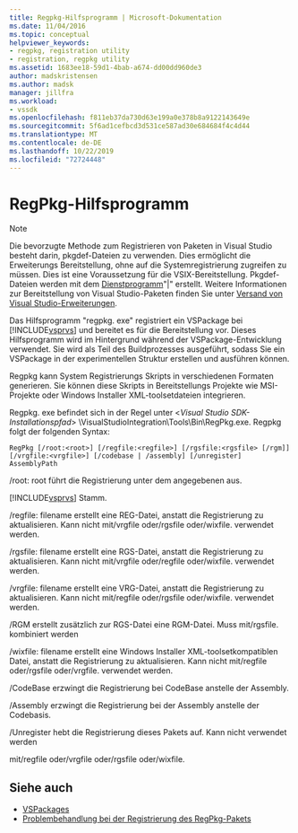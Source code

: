 ```yaml
---
title: Regpkg-Hilfsprogramm | Microsoft-Dokumentation
ms.date: 11/04/2016
ms.topic: conceptual
helpviewer_keywords:
- regpkg, registration utility
- registration, regpkg utility
ms.assetid: 1683ee18-59d1-4bab-a674-dd00dd960de3
author: madskristensen
ms.author: madsk
manager: jillfra
ms.workload:
- vssdk
ms.openlocfilehash: f811eb37da730d63e199a0e378b8a9122143649e
ms.sourcegitcommit: 5f6ad1cefbcd3d531ce587ad30e684684f4c4d44
ms.translationtype: MT
ms.contentlocale: de-DE
ms.lasthandoff: 10/22/2019
ms.locfileid: "72724448"
---
```

# <a name="regpkg-utility"></a>RegPkg-Hilfsprogramm
> [!NOTE]
> Die bevorzugte Methode zum Registrieren von Paketen in Visual Studio besteht darin, pkgdef-Dateien zu verwenden. Dies ermöglicht die Erweiterungs Bereitstellung, ohne auf die Systemregistrierung zugreifen zu müssen. Dies ist eine Voraussetzung für die VSIX-Bereitstellung. Pkgdef-Dateien werden mit dem [Dienstprogramm](../../extensibility/internals/createpkgdef-utility.md)"|" erstellt. Weitere Informationen zur Bereitstellung von Visual Studio-Paketen finden Sie unter [Versand von Visual Studio-Erweiterungen](../../extensibility/shipping-visual-studio-extensions.md).

 Das Hilfsprogramm "regpkg. exe" registriert ein VSPackage bei [!INCLUDE[vsprvs](../../code-quality/includes/vsprvs_md.md)] und bereitet es für die Bereitstellung vor. Dieses Hilfsprogramm wird im Hintergrund während der VSPackage-Entwicklung verwendet. Sie wird als Teil des Buildprozesses ausgeführt, sodass Sie ein VSPackage in der experimentellen Struktur erstellen und ausführen können.

 Regpkg kann System Registrierungs Skripts in verschiedenen Formaten generieren. Sie können diese Skripts in Bereitstellungs Projekte wie MSI-Projekte oder Windows Installer XML-toolsetdateien integrieren.

 Regpkg. exe befindet sich in der Regel unter \<*Visual Studio SDK-Installationspfad*> \VisualStudioIntegration\Tools\Bin\RegPkg.exe. Regpkg folgt der folgenden Syntax:

```
RegPkg [/root:<root>] [/regfile:<regfile>] [/rgsfile:<rgsfile> [/rgm]] [/vrgfile:<vrgfile>] [/codebase | /assembly] [/unregister] AssemblyPath
```

 /root: root führt die Registrierung unter dem angegebenen aus.

 [!INCLUDE[vsprvs](../../code-quality/includes/vsprvs_md.md)] Stamm.

 /regfile: filename erstellt eine REG-Datei, anstatt die Registrierung zu aktualisieren.  Kann nicht mit/vrgfile oder/rgsfile oder/wixfile. verwendet werden.

 /rgsfile: filename erstellt eine RGS-Datei, anstatt die Registrierung zu aktualisieren.  Kann nicht mit/vrgfile oder/regfile oder/wixfile. verwendet werden.

 /vrgfile: filename erstellt eine VRG-Datei, anstatt die Registrierung zu aktualisieren.  Kann nicht mit/regfile oder/rgsfile oder/wixfile. verwendet werden.

 /RGM erstellt zusätzlich zur RGS-Datei eine RGM-Datei.  Muss mit/rgsfile. kombiniert werden

 /wixfile: filename erstellt eine Windows Installer XML-toolsetkompatiblen Datei, anstatt die Registrierung zu aktualisieren.  Kann nicht mit/regfile oder/rgsfile oder/vrgfile. verwendet werden.

 /CodeBase erzwingt die Registrierung bei CodeBase anstelle der Assembly.

 /Assembly erzwingt die Registrierung bei der Assembly anstelle der Codebasis.

 /Unregister hebt die Registrierung dieses Pakets auf.  Kann nicht verwendet werden

 mit/regfile oder/vrgfile oder/rgsfile oder/wixfile.

## <a name="see-also"></a>Siehe auch
- [VSPackages](../../extensibility/internals/vspackages.md)
- [Problembehandlung bei der Registrierung des RegPkg-Pakets](../../extensibility/internals/troubleshooting-regpkg-package-registration.md)